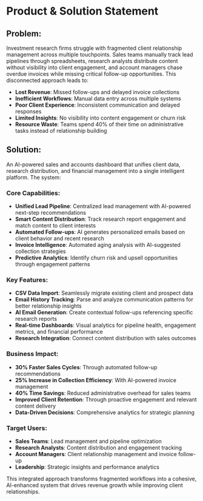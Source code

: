 # Product & Solution Statement

## Problem:
Investment research firms struggle with fragmented client relationship management across multiple touchpoints. Sales teams manually track lead pipelines through spreadsheets, research analysts distribute content without visibility into client engagement, and account managers chase overdue invoices while missing critical follow-up opportunities. This disconnected approach leads to:

- **Lost Revenue**: Missed follow-ups and delayed invoice collections
- **Inefficient Workflows**: Manual data entry across multiple systems
- **Poor Client Experience**: Inconsistent communication and delayed responses
- **Limited Insights**: No visibility into content engagement or churn risk
- **Resource Waste**: Teams spend 40% of their time on administrative tasks instead of relationship building

## Solution:
An AI-powered sales and accounts dashboard that unifies client data, research distribution, and financial management into a single intelligent platform. The system:

### Core Capabilities:
- **Unified Lead Pipeline**: Centralized lead management with AI-powered next-step recommendations
- **Smart Content Distribution**: Track research report engagement and match content to client interests
- **Automated Follow-ups**: AI generates personalized emails based on client behavior and recent research
- **Invoice Intelligence**: Automated aging analysis with AI-suggested collection strategies
- **Predictive Analytics**: Identify churn risk and upsell opportunities through engagement patterns

### Key Features:
- **CSV Data Import**: Seamlessly migrate existing client and prospect data
- **Email History Tracking**: Parse and analyze communication patterns for better relationship insights
- **AI Email Generation**: Create contextual follow-ups referencing specific research reports
- **Real-time Dashboards**: Visual analytics for pipeline health, engagement metrics, and financial performance
- **Research Integration**: Connect content distribution with sales outcomes

### Business Impact:
- **30% Faster Sales Cycles**: Through automated follow-up recommendations
- **25% Increase in Collection Efficiency**: With AI-powered invoice management
- **40% Time Savings**: Reduced administrative overhead for sales teams
- **Improved Client Retention**: Through proactive engagement and relevant content delivery
- **Data-Driven Decisions**: Comprehensive analytics for strategic planning

### Target Users:
- **Sales Teams**: Lead management and pipeline optimization
- **Research Analysts**: Content distribution and engagement tracking
- **Account Managers**: Client relationship management and invoice follow-up
- **Leadership**: Strategic insights and performance analytics

This integrated approach transforms fragmented workflows into a cohesive, AI-enhanced system that drives revenue growth while improving client relationships.